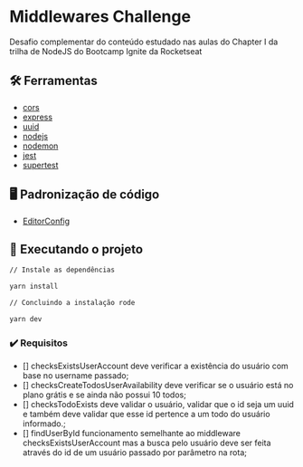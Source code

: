 # Middlewares Challenge

Desafio complementar do conteúdo estudado nas aulas do Chapter I da trilha de NodeJS do Bootcamp Ignite da Rocketseat

## :hammer_and_wrench: Ferramentas

- [cors](https://www.npmjs.com/package/cors)
- [express](https://expressjs.com/pt-br/)
- [uuid](https://www.npmjs.com/package/uuid)
- [nodejs](https://nodejs.org/en/docs/)
- [nodemon](https://www.npmjs.com/package/nodemon)
- [jest](https://jestjs.io/pt-BR/)
- [supertest](https://www.npmjs.com/package/supertest)

## :desktop_computer: Padronização de código

- [EditorConfig](https://editorconfig.org/)

## :rocket: Executando o projeto

```bash
// Instale as dependências

yarn install

// Concluindo a instalação rode

yarn dev
```

### :heavy_check_mark: Requisitos

- [] checksExistsUserAccount deve verificar a existência do usuário com base no username passado;
- [] checksCreateTodosUserAvailability deve verificar se o usuário está no plano grátis e se ainda não possui 10 todos;
- [] checksTodoExists deve validar o usuário, validar que o id seja um uuid e também deve validar que esse id pertence a um todo do usuário informado.;
- [] findUserById funcionamento semelhante ao middleware checksExistsUserAccount mas a busca pelo usuário deve ser feita através do id de um usuário passado por parâmetro na rota;
